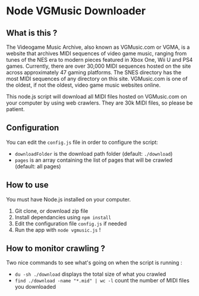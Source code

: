 # Node VGMusic Downloader

What is this ?
--------------

The Videogame Music Archive, also known as VGMusic.com or VGMA, is a website that archives MIDI sequences of video game music, ranging from tunes of the NES era to modern pieces featured in Xbox One, Wii U and PS4 games. Currently, there are over 30,000 MIDI sequences hosted on the site across approximately 47 gaming platforms. The SNES directory has the most MIDI sequences of any directory on this site. VGMusic.com is one of the oldest, if not the oldest, video game music websites online.

This node.js script will download all MIDI files hosted on VGMusic.com on your computer by using web crawlers.
They are 30k MIDI files, so please be patient.

Configuration
-------------

You can edit the `config.js` file in order to configure the script:

* `downloadFolder` is the download path folder (default: `./download`)
* `pages` is an array containing the list of pages that will be crawled (default: all pages)

How to use
----------

You must have Node.js installed on your computer.

1. Git clone, or download zip file
2. Install dependancies using `npm install`
3. Edit the configuration file `config.js` if needed
3. Run the app with `node vgmusic.js` !

How to monitor crawling ?
-------------------------

Two nice commands to see what's going on when the script is running : 

* `du -sh ./download` displays the total size of what you crawled
* `find ./download -name "*.mid" | wc -l` count the number of MIDI files you downloaded
